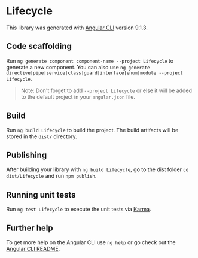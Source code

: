 # Lifecycle

This library was generated with [Angular CLI](https://github.com/angular/angular-cli) version 9.1.3.

## Code scaffolding

Run `ng generate component component-name --project Lifecycle` to generate a new component. You can also use `ng generate directive|pipe|service|class|guard|interface|enum|module --project Lifecycle`.

> Note: Don't forget to add `--project Lifecycle` or else it will be added to the default project in your `angular.json` file.

## Build

Run `ng build Lifecycle` to build the project. The build artifacts will be stored in the `dist/` directory.

## Publishing

After building your library with `ng build Lifecycle`, go to the dist folder `cd dist/Lifecycle` and run `npm publish`.

## Running unit tests

Run `ng test Lifecycle` to execute the unit tests via [Karma](https://karma-runner.github.io).

## Further help

To get more help on the Angular CLI use `ng help` or go check out the [Angular CLI README](https://github.com/angular/angular-cli/blob/master/README.md).
